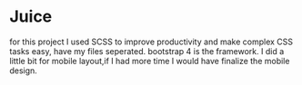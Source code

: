 # Juice
for this project I used SCSS to improve productivity and make complex CSS tasks easy, have my files seperated. bootstrap 4 is the framework.
I did a little bit for mobile layout,if I had more time I would have finalize the mobile design.
